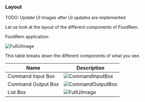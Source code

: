 <!-- markdownlint-disable-file first-line-h1 -->

### Layout

TODO: Update UI Images after UI updates are implemented

Let us look at the layout of the different components of FoodRem.

FoodRem application:

![FullUiImage](images/FoodRemFullUi.png)

This table breaks down the different components of what you see.

| Name               | Description                                      |
|--------------------|--------------------------------------------------|
| Command Input Box  | ![CommandInputBox](images/CommandInputBox.png)   |
| Command Output Box | ![CommandOutputBox](images/CommandOutputBox.png) |
| List Box           | ![FullUiImage](images/ListBox.png)               |
